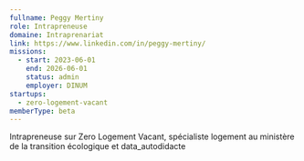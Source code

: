 ```yaml
---
fullname: Peggy Mertiny
role: Intrapreneuse
domaine: Intraprenariat
link: https://www.linkedin.com/in/peggy-mertiny/
missions:
  - start: 2023-06-01
    end: 2026-06-01
    status: admin
    employer: DINUM
startups:
  - zero-logement-vacant
memberType: beta
---
```


Intrapreneuse sur Zero Logement Vacant, spécialiste logement au ministère de la transition écologique et data_autodidacte
